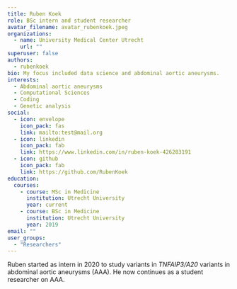 ```yaml
---
title: Ruben Koek
role: BSc intern and student researcher
avatar_filename: avatar_rubenkoek.jpeg
organizations:
  - name: University Medical Center Utrecht
    url: ""
superuser: false
authors:
  - rubenkoek
bio: My focus included data science and abdominal aortic aneurysms.
interests:
  - Abdominal aortic aneurysms
  - Computational Sciences
  - Coding
  - Genetic analysis
social:
  - icon: envelope
    icon_pack: fas
    link: mailto:test@mail.org
  - icon: linkedin
    icon_pack: fab
    link: https://www.linkedin.com/in/ruben-koek-426283191
  - icon: github
    icon_pack: fab
    link: https://github.com/RubenKoek
education:
  courses:
    - course: MSc in Medicine
      institution: Utrecht University
      year: current
    - course: BSc in Medicine
      institution: Utrecht University
      year: 2019
email: ""
user_groups:
  - "Researchers"
---
```

Ruben started as intern in 2020 to study variants in _TNFAIP3/A20_ variants in abdominal aortic aneurysms (AAA). He now continues as a student researcher on AAA.
